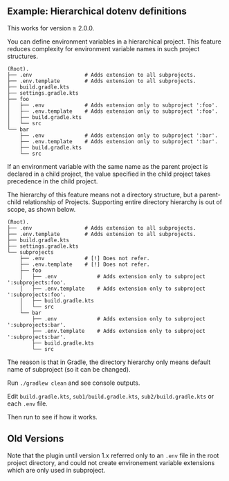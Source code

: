 ## Example: Hierarchical dotenv definitions

This works for version ≥ 2.0.0.

You can define environment variables in a hierarchical project. This feature reduces complexity for environment variable names in such project structures.

```
(Root).
├── .env                 # Adds extension to all subprojects.
├── .env.template        # Adds extension to all subprojects.
├── build.gradle.kts
├── settings.gradle.kts
├── foo
│   ├── .env             # Adds extension only to subproject ':foo'.
│   ├── .env.template    # Adds extension only to subproject ':foo'.
│   ├── build.gradle.kts
│   └── src
└── bar
    ├── .env             # Adds extension only to subproject ':bar'.
    ├── .env.template    # Adds extension only to subproject ':bar'.
    ├── build.gradle.kts
    └── src
```

If an environment variable with the same name as the parent project is declared in a child project, the value specified
in the child project takes precedence in the child project.

The hierarchy of this feature means not a directory structure, but a parent-child relationship of Projects. Supporting
entire directory hierarchy is out of scope, as shown below.

```
(Root).
├── .env                 # Adds extension to all subprojects.
├── .env.template        # Adds extension to all subprojects.
├── build.gradle.kts
├── settings.gradle.kts
└── subprojects
    ├── .env             # [!] Does not refer.
    ├── .env.template    # [!] Does not refer.
    ├── foo
    │   ├── .env             # Adds extension only to subproject ':subprojects:foo'.
    │   ├── .env.template    # Adds extension only to subproject ':subprojects:foo'.
    │   ├── build.gradle.kts
    │   └── src
    └── bar
        ├── .env             # Adds extension only to subproject ':subprojects:bar'.
        ├── .env.template    # Adds extension only to subproject ':subprojects:bar'.
        ├── build.gradle.kts
        └── src
```

The reason is that in Gradle, the directory hierarchy only means default name of subproject (so it can be changed).

Run `./gradlew clean` and see console outputs.

Edit `build.gradle.kts`, `sub1/build.gradle.kts`, `sub2/build.gradle.kts` or each `.env` file.

Then run to see if how it works.

## Old Versions

Note that the plugin until version 1.x referred only to an `.env` file in the root project directory, and could not create environement variable extensions which are only used in subproject.

